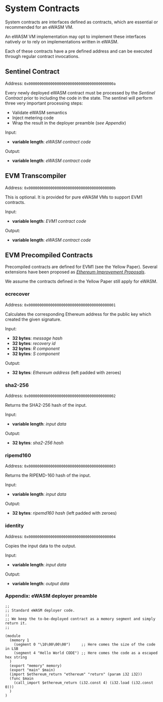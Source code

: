 # System Contracts

System contracts are interfaces defined as contracts, which are essential or
recommended for an eWASM VM.

An eWASM VM implementation may opt to implement these interfaces natively
or to rely on implementations written in eWASM.

Each of these contracts have a pre defined address and can be executed through
regular contract invocations.

## Sentinel Contract

Address: `0x000000000000000000000000000000000000000a`

Every newly deployed eWASM contract must be processed by the *Sentinel Contract*
prior to including the code in the state. The sentinel will perform three very
important processing steps:
- Validate eWASM semantics
- Inject metering code
- Wrap the result in the deployer preamble (*see Appendix*)

Input:
- **variable length**: *eWASM contract code*

Output:
- **variable length**: *eWASM contract code*

## EVM Transcompiler

Address: `0x000000000000000000000000000000000000000b`

This is optional. It is provided for pure eWASM VMs to support EVM1 contracts.

Input:
- **variable length**: *EVM1 contract code*

Output:
- **variable length**: *eWASM contract code*

## EVM Precompiled Contracts

Precompiled contracts are defined for EVM1 (see the Yellow Paper). Several
extensions have been proposed as *[Ethereum Improvement Proposals](http://github.com/ethereum/EIPs)*.

We assume the contracts defined in the Yellow Paper still apply for eWASM.

### ecrecover

Address: `0x0000000000000000000000000000000000000001`

Calculates the corresponding Ethereum address for the public key which created the given signature.

Input:
- **32 bytes**: *message hash*
- **32 bytes**: *recovery id*
- **32 bytes**: *R component*
- **32 bytes**: *S component*

Output:
- **32 bytes**: *Ethereum address* (left padded with zeroes)

### sha2-256

Address: `0x0000000000000000000000000000000000000002`

Returns the SHA2-256 hash of the input.

Input:
- **variable length**: *input data*

Output:
- **32 bytes**: *sha2-256 hash*

### ripemd160

Address: `0x0000000000000000000000000000000000000003`

Returns the RIPEMD-160 hash of the input.

Input:
- **variable length**: *input data*

Output:
- **32 bytes**: *ripemd160 hash* (left padded with zeroes)

### identity

Address: `0x0000000000000000000000000000000000000004`

Copies the input data to the output.

Input:
- **variable length**: *input data*

Output:
- **variable length**: *output data*

### Appendix: eWASM deployer preamble

```
;;
;; Standard eWASM deployer code.
;;
;; We keep the to-be-deployed contract as a memory segment and simply return it.
;;

(module
  (memory 1
    (segment 0 "\10\00\00\00")     ;; Here comes the size of the code in LSB
    (segment 4 "Hello World CODE") ;; Here comes the code as a escaped hex string
  )
  (export "memory" memory)
  (export "main" $main)
  (import $ethereum_return "ethereum" "return" (param i32 i32))
  (func $main
    (call_import $ethereum_return (i32.const 4) (i32.load (i32.const 0)))
  )
)
```
